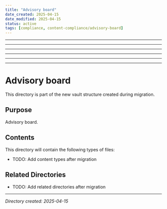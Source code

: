 ```yaml
---
title: "Advisory board"
date_created: 2025-04-15
date_modified: 2025-04-15
status: active
tags: [compliance, content-compliance/advisory-board]
---
```


---

---

---

---

---

---

# Advisory board

This directory is part of the new vault structure created during migration.

## Purpose

Advisory board.

## Contents

This directory will contain the following types of files:

- TODO: Add content types after migration

## Related Directories

- TODO: Add related directories after migration

---

*Directory created: 2025-04-15*
